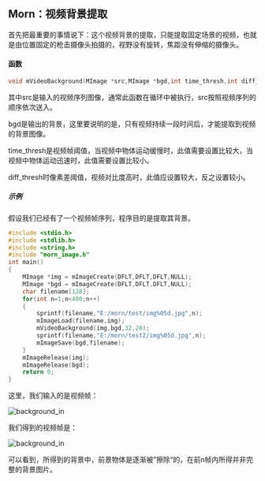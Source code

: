 ## Morn：视频背景提取

首先把最重要的事情说下：这个视频背景的提取，只能提取固定场景的视频，也就是由位置固定的枪击摄像头拍摄的，视野没有旋转，焦距没有伸缩的摄像头。



#### 函数

```c
void mVideoBackground(MImage *src,MImage *bgd,int time_thresh,int diff_thresh);
```

其中src是输入的视频序列图像，通常此函数在循环中被执行，src按照视频序列的顺序依次送入。

bgd是输出的背景，这里要说明的是，只有视频持续一段时间后，才能提取到视频的背景图像。

time_thresh是视频帧阈值，当视频中物体运动缓慢时，此值需要设置比较大，当视频中物体运动迅速时，此值需要设置比较小。

diff_thresh时像素差阈值，视频对比度高时，此值应设置较大，反之设置较小。



##### 示例

假设我们已经有了一个视频帧序列，程序目的是提取其背景。

```c
#include <stdio.h>
#include <stdlib.h>
#include <string.h>
#include "morn_image.h"
int main()
{
    MImage *img = mImageCreate(DFLT,DFLT,DFLT,NULL);
    MImage *bgd = mImageCreate(DFLT,DFLT,DFLT,NULL);
    char filename[128];
    for(int n=1;n<400;n++)
    {
        sprintf(filename,"E:/morn/test/img%05d.jpg",n);
        mImageLoad(filename,img);
        mVideoBackground(img,bgd,32,20);
        sprintf(filename,"E:/morn/test2/img%05d.jpg",n);
        mImageSave(bgd,filename);
    }
    mImageRelease(img);
    mImageRelease(bgd);
    return 0;
}
```

这里，我们输入的是视频帧：

![background_in](..\doc\background_in.gif)

我们得到的视频帧是：

![background_in](..\doc\background_out.gif)

可以看到，所得到的背景中，前景物体是逐渐被”擦除“的，在前n帧内所得并非完整的背景图片。